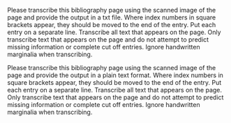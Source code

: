 Please transcribe this bibliography page using the scanned image of the page and provide the output in a txt file. Where index numbers in square brackets appear, they should be moved to the end of the entry. Put each entry on a separate line. Transcribe all text that appears on the page. Only transcribe text that appears on the page and do not attempt to predict missing information or complete cut off entries. Ignore handwritten marginalia when transcribing.

Please transcribe this bibliography page using the scanned image of the page and provide the output in a plain text format. Where index numbers in square brackets appear, they should be moved to the end of the entry. Put each entry on a separate line. Transcribe all text that appears on the page. Only transcribe text that appears on the page and do not attempt to predict missing information or complete cut off entries. Ignore handwritten marginalia when transcribing.